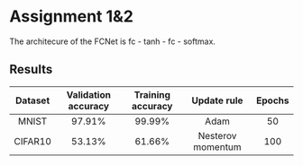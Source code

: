 # Assignment 1&2
The architecure of the FCNet is fc - tanh - fc - softmax.

## Results
| Dataset | Validation accuracy | Training accuracy | Update rule | Epochs |
| :---: | :---: | :---: | :---: | :---: |
| MNIST | 97.91% | 99.99% | Adam | 50 |
| CIFAR10 | 53.13% | 61.66% | Nesterov momentum | 100 |
